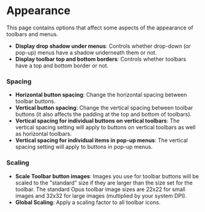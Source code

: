 # Appearance

This page contains options that affect some aspects of the appearance of toolbars and menus.

- **Display drop shadow under menus**: Controls whether drop-down (or pop-up) menus have a shadow underneath them or not.
- **Display toolbar top and bottom borders**: Controls whether toolbars have a top and bottom border or not.

### Spacing

- **Horizontal button spacing**: Change the horizontal spacing between toolbar buttons.
- **Vertical button spacing**: Change the vertical spacing between toolbar buttons (it also affects the padding at the top and bottom of toolbars).
- **Vertical spacing for individual buttons on vertical toolbars**: The vertical spacing setting will apply to buttons on vertical toolbars as well as horizontal toolbars.
- **Vertical spacing for individual items in pop-up menus**: The vertical spacing setting will apply to buttons in pop-up menus.

### Scaling

- **Scale Toolbar button images**: Images you use for toolbar buttons will be scaled to the "standard" size if they are larger than the size set for the toolbar. The standard Opus toolbar image sizes are 22x22 for small images and 32x32 for large images (multiplied by your system DPI).
- **Global Scaling**: Apply a scaling factor to all toolbar icons.
